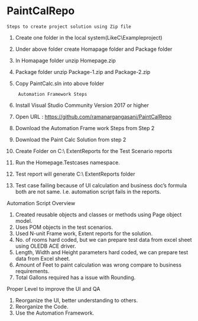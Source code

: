 # PaintCalRepo

	Steps to create project solution using Zip file
	
1. Create one folder in the local system(LikeC\Exampleproject)
2. Under above folder create Homapage folder and Package folder
3. In Homapage folder unzip Homepage.zip
4. Package folder unzip Package-1.zip and Package-2.zip
5. Copy PaintCalc.sln into above folder



		Automation Framework Steps

1.	Install  Visual Studio Community Version 2017 or higher
2.	Open  URL : https://github.com/ramanargangasani/PaintCalRepo
3.	Download the Automation Frame work Steps from Step 2
4.	Download the Paint Calc Solution from  step 2
5.	Create Folder on C:\ ExtentReports for the Test Scenario  reports
6.	Run the Homepage.Testcases namespace.
7.	Test report will generate C:\ ExtentReports  folder 
8.	Test case failing because of UI calculation and business doc’s formula both are not same. I.e. automation script fails in the reports.


Automation Script Overview

1.  Created reusable objects and classes or methods using Page object model.
2. Uses POM objects in the test scenarios.
3. Used N-unit Frame work, Extent reports for the solution.
4. No. of rooms hard coded, but we can prepare test data from excel sheet using OLEDB ACE driver.
5. Length, Width and Height parameters hard coded, we can prepare test data from Excel sheet.
6. Amount of Feet to paint calculation was wrong compare to business requirements.
7. Total Gallons required has a issue with Rounding.


Proper Level to improve the UI and QA


1. Reorganize the UI, better understanding to others.
2. Reorganize the Code.
3. Use the Automation Framework.
